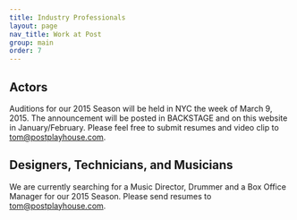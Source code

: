 ```yaml
---
title: Industry Professionals
layout: page
nav_title: Work at Post
group: main
order: 7
---
```


## Actors

Auditions for our 2015 Season will be held in NYC the week of March 9, 2015.
The announcement will be posted in BACKSTAGE and on this website in January/February.
Please feel free to submit resumes and video clip to tom@postplayhouse.com.

## Designers, Technicians, and Musicians

We are currently searching for a Music Director, Drummer and a Box Office Manager for our 2015 Season.  Please send resumes to tom@postplayhouse.com.